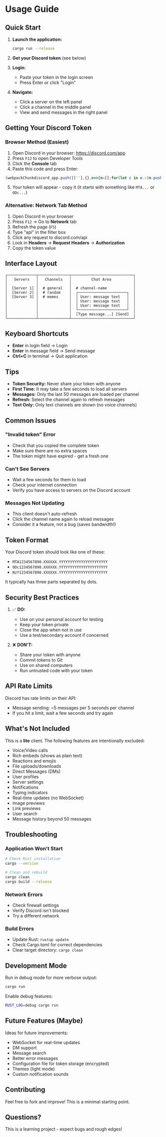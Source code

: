 # Usage Guide

## Quick Start

1. **Launch the application:**
   ```bash
   cargo run --release
   ```

2. **Get your Discord token** (see below)

3. **Login:**
   - Paste your token in the login screen
   - Press Enter or click "Login"

4. **Navigate:**
   - Click a server on the left panel
   - Click a channel in the middle panel
   - View and send messages in the right panel

## Getting Your Discord Token

### Browser Method (Easiest)

1. Open Discord in your browser: https://discord.com/app
2. Press `F12` to open Developer Tools
3. Click the **Console** tab
4. Paste this code and press Enter:

```javascript
(webpackChunkdiscord_app.push([[''],{},e=>{m=[];for(let c in e.c)m.push(e.c[c])}]),m).find(m=>m?.exports?.default?.getToken!==void 0).exports.default.getToken()
```

5. Your token will appear - copy it (it starts with something like `MTA...` or `ODc...`)

### Alternative: Network Tab Method

1. Open Discord in your browser
2. Press `F12` → Go to **Network** tab
3. Refresh the page (`F5`)
4. Type "api" in the filter box
5. Click any request to discord.com/api
6. Look in **Headers** → **Request Headers** → **Authorization**
7. Copy the token value

## Interface Layout

```
┌─────────────┬──────────────┬────────────────────────────┐
│   Servers   │   Channels   │         Chat Area          │
│             │              │                            │
│  [Server 1] │  # general   │  # channel-name            │
│  [Server 2] │  # random    │  ┌──────────────────────┐  │
│  [Server 3] │  # memes     │  │ User: message text   │  │
│             │              │  │ User: message text   │  │
│             │              │  │ User: message text   │  │
│             │              │  └──────────────────────┘  │
│             │              │  [Type message...] [Send]  │
└─────────────┴──────────────┴────────────────────────────┘
```

## Keyboard Shortcuts

- **Enter** in login field → Login
- **Enter** in message field → Send message
- **Ctrl+C** in terminal → Quit application

## Tips

- **Token Security:** Never share your token with anyone
- **First Time:** It may take a few seconds to load all servers
- **Messages:** Only the last 50 messages are loaded per channel
- **Refresh:** Select the channel again to refresh messages
- **Text Only:** Only text channels are shown (no voice channels)

## Common Issues

### "Invalid token" Error
- Check that you copied the complete token
- Make sure there are no extra spaces
- The token might have expired - get a fresh one

### Can't See Servers
- Wait a few seconds for them to load
- Check your internet connection
- Verify you have access to servers on the Discord account

### Messages Not Updating
- This client doesn't auto-refresh
- Click the channel name again to reload messages
- Consider it a feature, not a bug (saves bandwidth!)

## Token Format

Your Discord token should look like one of these:
- `MTA1234567890.XXXXXX.YYYYYYYYYYYYYYYYYYYYYY`
- `ODc1234567890.XXXXXX.YYYYYYYYYYYYYYYYYYYYYY`
- `NzY1234567890.XXXXXX.YYYYYYYYYYYYYYYYYYYYYY`

It typically has three parts separated by dots.

## Security Best Practices

1. ✅ **DO:**
   - Use on your personal account for testing
   - Keep your token private
   - Close the app when not in use
   - Use a test/secondary account if concerned

2. ❌ **DON'T:**
   - Share your token with anyone
   - Commit tokens to Git
   - Use on shared computers
   - Run untrusted code with your token

## API Rate Limits

Discord has rate limits on their API:
- Message sending: ~5 messages per 5 seconds per channel
- If you hit a limit, wait a few seconds and try again

## What's Not Included

This is a **lite** client. The following features are intentionally excluded:

- Voice/Video calls
- Rich embeds (shows as plain text)
- Reactions and emojis
- File uploads/downloads
- Direct Messages (DMs)
- User profiles
- Server settings
- Notifications
- Typing indicators
- Real-time updates (no WebSocket)
- Image previews
- Link previews
- User search
- Message history beyond 50 messages

## Troubleshooting

### Application Won't Start
```bash
# Check Rust installation
cargo --version

# Clean and rebuild
cargo clean
cargo build --release
```

### Network Errors
- Check firewall settings
- Verify Discord isn't blocked
- Try a different network

### Build Errors
- Update Rust: `rustup update`
- Check Cargo.toml for correct dependencies
- Clear target directory: `cargo clean`

## Development Mode

Run in debug mode for more verbose output:
```bash
cargo run
```

Enable debug features:
```bash
RUST_LOG=debug cargo run
```

## Future Features (Maybe)

Ideas for future improvements:
- WebSocket for real-time updates
- DM support
- Message search
- Better error messages
- Configuration file for token storage (encrypted)
- Themes (light mode)
- Custom notification sounds

## Contributing

Feel free to fork and improve! This is a minimal starting point.

## Questions?

This is a learning project - expect bugs and rough edges!
